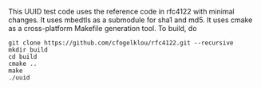 This UUID test code uses the reference code in rfc4122 with minimal changes.
It uses mbedtls as a submodule for sha1 and md5.
It uses cmake as a cross-platform Makefile generation tool.
To build, do
```
git clone https://github.com/cfogelklou/rfc4122.git --recursive
mkdir build
cd build
cmake ..
make
./uuid
```
